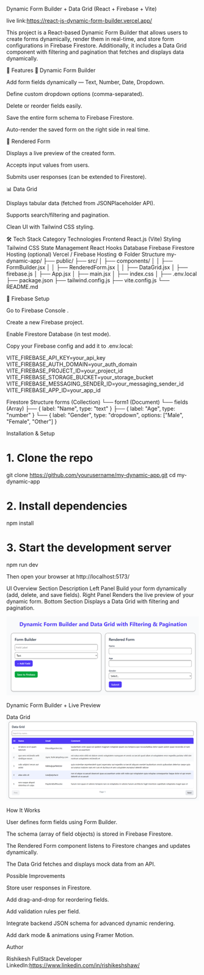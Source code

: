 Dynamic Form Builder + Data Grid (React + Firebase + Vite)

live link:https://react-js-dynamic-form-builder.vercel.app/

This project is a React-based Dynamic Form Builder that allows users to create forms dynamically, render them in real-time, and store form configurations in Firebase Firestore.
Additionally, it includes a Data Grid component with filtering and pagination that fetches and displays data dynamically.

🚀 Features
🧱 Dynamic Form Builder

Add form fields dynamically — Text, Number, Date, Dropdown.

Define custom dropdown options (comma-separated).

Delete or reorder fields easily.

Save the entire form schema to Firebase Firestore.

Auto-render the saved form on the right side in real time.

📝 Rendered Form

Displays a live preview of the created form.

Accepts input values from users.

Submits user responses (can be extended to Firestore).

📊 Data Grid

Displays tabular data (fetched from JSONPlaceholder API).

Supports search/filtering and pagination.

Clean UI with Tailwind CSS styling.

🛠️ Tech Stack
Category	Technologies
Frontend	React.js (Vite)
Styling	Tailwind CSS
State Management	React Hooks
Database	Firebase Firestore
Hosting (optional)	Vercel / Firebase Hosting
⚙️ Folder Structure
my-dynamic-app/
├── public/
├── src/
│   ├── components/
│   │   ├── FormBuilder.jsx
│   │   ├── RenderedForm.jsx
│   │   ├── DataGrid.jsx
│   ├── firebase.js
│   ├── App.jsx
│   ├── main.jsx
│   ├── index.css
│
├── .env.local
├── package.json
├── tailwind.config.js
├── vite.config.js
└── README.md

🔧 Firebase Setup

Go to Firebase Console
.

Create a new Firebase project.

Enable Firestore Database (in test mode).

Copy your Firebase config and add it to .env.local:

VITE_FIREBASE_API_KEY=your_api_key
VITE_FIREBASE_AUTH_DOMAIN=your_auth_domain
VITE_FIREBASE_PROJECT_ID=your_project_id
VITE_FIREBASE_STORAGE_BUCKET=your_storage_bucket
VITE_FIREBASE_MESSAGING_SENDER_ID=your_messaging_sender_id
VITE_FIREBASE_APP_ID=your_app_id



 Firestore Structure
forms (Collection)
 └── form1 (Document)
     └── fields (Array)
         ├── { label: "Name", type: "text" }
         ├── { label: "Age", type: "number" }
         └── { label: "Gender", type: "dropdown", options: ["Male", "Female", "Other"] }

 Installation & Setup
# 1. Clone the repo
git clone https://github.com/yourusername/my-dynamic-app.git
cd my-dynamic-app

# 2. Install dependencies
npm install

# 3. Start the development server
npm run dev


Then open your browser at http://localhost:5173/

 UI Overview
Section	Description
Left Panel	Build your form dynamically (add, delete, and save fields).
Right Panel	Renders the live preview of your dynamic form.
Bottom Section	Displays a Data Grid with filtering and pagination.
 
 ![alt text](image.png)

 Dynamic Form Builder + Live Preview

Data Grid
![alt text](image-1.png)

 How It Works

User defines form fields using Form Builder.

The schema (array of field objects) is stored in Firebase Firestore.

The Rendered Form component listens to Firestore changes and updates dynamically.

The Data Grid fetches and displays mock data from an API.

Possible Improvements

Store user responses in Firestore.

Add drag-and-drop for reordering fields.

Add validation rules per field.

Integrate backend JSON schema for advanced dynamic rendering.

Add dark mode & animations using Framer Motion.


 Author

Rishikesh
FullStack Developer 
 LinkedIn:https://www.linkedin.com/in/rishikeshshaw/
 